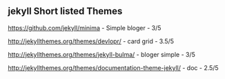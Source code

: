 ## jekyll Short listed Themes

https://github.com/jekyll/minima  - Simple bloger - 3/5

http://jekyllthemes.org/themes/devlopr/ - card grid - 3.5/5

http://jekyllthemes.org/themes/jekyll-bulma/  - bloger simple - 3/5

http://jekyllthemes.org/themes/documentation-theme-jekyll/ - doc - 2.5/5
